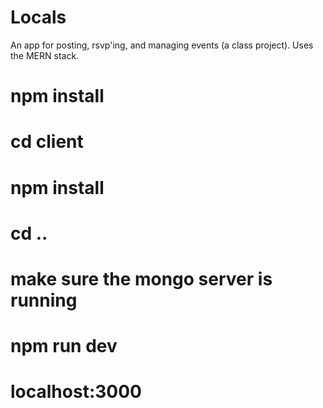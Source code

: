 # Locals
An app for posting, rsvp'ing, and managing events (a class project).
Uses the MERN stack.
# npm install
# cd client
# npm install
# cd ..
# make sure the mongo server is running
# npm run dev
# localhost:3000
